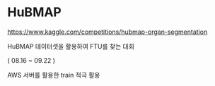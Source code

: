 # HuBMAP

https://www.kaggle.com/competitions/hubmap-organ-segmentation

HuBMAP 데이터셋을 활용하여 FTU를 찾는 대회

( 08.16 ~ 09.22 )

AWS 서버를 활용한 train 적극 활용
